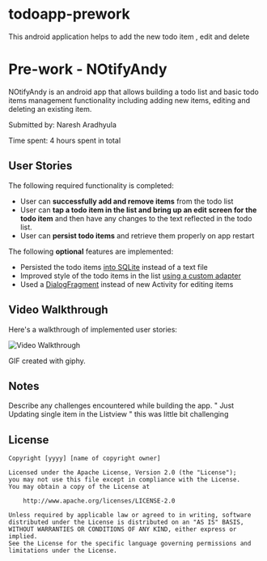# todoapp-prework
This android application helps to add the new todo item , edit and delete

# Pre-work - NOtifyAndy

NOtifyAndy is an android app that allows building a todo list and basic todo items management functionality including adding new items, editing and deleting an existing item.

Submitted by: Naresh Aradhyula

Time spent: 4 hours spent in total

## User Stories

The following required functionality is completed:

* User can **successfully add and remove items** from the todo list
* User can **tap a todo item in the list and bring up an edit screen for the todo item** and then have any changes to the text reflected in the todo list.
* User can **persist todo items** and retrieve them properly on app restart 

The following **optional** features are implemented:

* Persisted the todo items [into SQLite](http://guides.codepath.com/android/Persisting-Data-to-the-Device#sqlite) instead of a text file
* Improved style of the todo items in the list [using a custom adapter](http://guides.codepath.com/android/Using-an-ArrayAdapter-with-ListView)
* Used  a [DialogFragment](http://guides.codepath.com/android/Using-DialogFragment) instead of new Activity for editing items


## Video Walkthrough 

Here's a walkthrough of implemented user stories:

<img src='http://gph.is/2llsEyr' title='Video Walkthrough' width='' alt='Video Walkthrough' />

GIF created with giphy.

## Notes

Describe any challenges encountered while building the app.
 " Just Updating  single item in the Listview " this was little bit challenging

## License

    Copyright [yyyy] [name of copyright owner]

    Licensed under the Apache License, Version 2.0 (the "License");
    you may not use this file except in compliance with the License.
    You may obtain a copy of the License at

        http://www.apache.org/licenses/LICENSE-2.0

    Unless required by applicable law or agreed to in writing, software
    distributed under the License is distributed on an "AS IS" BASIS,
    WITHOUT WARRANTIES OR CONDITIONS OF ANY KIND, either express or implied.
    See the License for the specific language governing permissions and
    limitations under the License.
